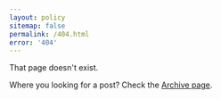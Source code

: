```yaml
---
layout: policy
sitemap: false
permalink: /404.html
error: '404'
---
```


That page doesn't exist.

Where you looking for a post? Check the [Archive page](archive.html).

